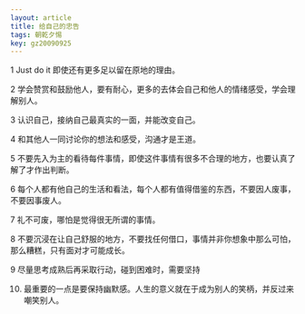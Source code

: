 ```yaml
---
layout: article
title: 给自己的忠告
tags: 朝乾夕惕
key: gz20090925
---
```


1  Just do it  即使还有更多足以留在原地的理由。
<!--more-->

2  学会赞赏和鼓励他人，要有耐心，更多的去体会自己和他人的情绪感受，学会理解别人。  

3  认识自己，接纳自己最真实的一面，并能改变自己。  

4  和其他人一同讨论你的想法和感受，沟通才是王道。  

5  不要先入为主的看待每件事情，即使这件事情有很多不合理的地方，也要认真了解了才作出判断。 

 6  每个人都有他自己的生活和看法，每个人都有值得借鉴的东西，不要因人废事，不要因事废人。  

7  礼不可废，哪怕是觉得很无所谓的事情。  

8  不要沉浸在让自己舒服的地方，不要找任何借口，事情并非你想象中那么可怕，那么糟糕，只有面对才可能成长。  

9  尽量思考成熟后再采取行动，碰到困难时，需要坚持  

10. 最重要的一点是要保持幽默感。人生的意义就在于成为别人的笑柄，并反过来嘲笑别人。